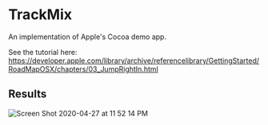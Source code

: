 # TrackMix

An implementation of Apple's Cocoa demo app.

See the tutorial here: https://developer.apple.com/library/archive/referencelibrary/GettingStarted/RoadMapOSX/chapters/03_JumpRightIn.html

## Results

![Screen Shot 2020-04-27 at 11 52 14 PM](https://user-images.githubusercontent.com/10427974/80445409-31efb180-88e2-11ea-9469-c2bbdd7f2de3.png)
